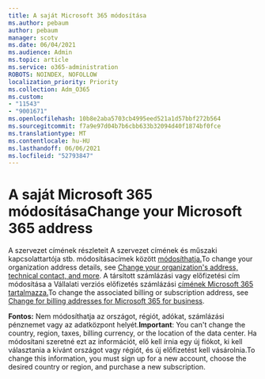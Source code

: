 ```yaml
---
title: A saját Microsoft 365 módosítása
ms.author: pebaum
author: pebaum
manager: scotv
ms.date: 06/04/2021
ms.audience: Admin
ms.topic: article
ms.service: o365-administration
ROBOTS: NOINDEX, NOFOLLOW
localization_priority: Priority
ms.collection: Adm_O365
ms.custom:
- "11543"
- "9001671"
ms.openlocfilehash: 10b8e2aba5703cb4995eed521a1d57bbf272b564
ms.sourcegitcommit: f7a9e97d04b7b6cbb633b32094d40f1874bf0fce
ms.translationtype: MT
ms.contentlocale: hu-HU
ms.lasthandoff: 06/06/2021
ms.locfileid: "52793847"
---
```

# <a name="change-your-microsoft-365-address"></a><span data-ttu-id="95651-102">A saját Microsoft 365 módosítása</span><span class="sxs-lookup"><span data-stu-id="95651-102">Change your Microsoft 365 address</span></span>

<span data-ttu-id="95651-103">A szervezet címének részleteit A szervezet címének és műszaki kapcsolattartója stb. módosításacímek között [módosíthatja.](/microsoft-365/admin/manage/change-address-contact-and-more)</span><span class="sxs-lookup"><span data-stu-id="95651-103">To change your organization address details, see [Change your organization's address, technical contact, and more](/microsoft-365/admin/manage/change-address-contact-and-more).</span></span> <span data-ttu-id="95651-104">A társított számlázási vagy előfizetési cím módosítása a Vállalati verziós előfizetés számlázási [címének Microsoft 365 tartalmazza.](/microsoft-365/commerce/billing-and-payments/change-your-billing-addresses)</span><span class="sxs-lookup"><span data-stu-id="95651-104">To change the associated billing or subscription address, see [Change for billing addresses for Microsoft 365 for business](/microsoft-365/commerce/billing-and-payments/change-your-billing-addresses).</span></span> 

<span data-ttu-id="95651-105">**Fontos:** Nem módosíthatja az országot, régiót, adókat, számlázási pénznemet vagy az adatközpont helyét.</span><span class="sxs-lookup"><span data-stu-id="95651-105">**Important**: You can't change the country, region, taxes, billing currency, or the location of the data center.</span></span> <span data-ttu-id="95651-106">Ha módosítani szeretné ezt az információt, elő kell írnia egy új fiókot, ki kell választania a kívánt országot vagy régiót, és új előfizetést kell vásárolnia.</span><span class="sxs-lookup"><span data-stu-id="95651-106">To change this information, you must sign up for a new account, choose the desired country or region, and purchase a new subscription.</span></span> 